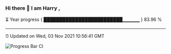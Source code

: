 ### Hi there 👋 I am Harry , 

⏳ Year progress { █████████████████████████▁▁▁▁▁ } 83.96 %

---

⏰ Updated on Wed, 03 Nov 2021 10:56:41 GMT

![Progress Bar CI](https://github.com/duykhang68/duykhang68/workflows/Progress%20Bar%20CI/badge.svg)
